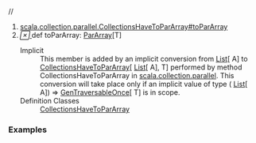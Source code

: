 //
<ol>
<li><a href="https://www.scala-lang.org/api/2.12.3/scala/collection/immutable/List.html#toParArray:scala.collection.parallel.mutable.ParArray[T]">scala.collection.parallel.CollectionsHaveToParArray#toParArray</a></li>
<li name="scala.collection.parallel.CollectionsHaveToParArray#toParArray" visbl="pub" class="indented0 " data-isabs="false" fullcomment="yes" group="Ungrouped"> <a id="toParArray:scala.collection.parallel.mutable.ParArray[T]"></a><a id="toParArray:ParArray[T]"></a> <span class="permalink"> <a href="../../../scala/collection/immutable/List.html#toParArray:scala.collection.parallel.mutable.ParArray[T]" title="Permalink"> <i class="material-icons"></i> </a> </span> <span class="modifier_kind"> <span class="modifier"></span> <span class="kind">def</span> </span> <span class="symbol"> <span class="implicit">toParArray</span><span class="result">: <a href="../parallel/mutable/ParArray.html" class="extype" name="scala.collection.parallel.mutable.ParArray">ParArray</a>[<span class="extype" name="scala.collection.parallel.CollectionsHaveToParArray.T">T</span>]</span> </span> 
 <div class="fullcomment">
  <dl class="attributes block"> 
   <dt class="implicit">
    Implicit
   </dt>
   <dd>
     This member is added by an implicit conversion from 
    <a href="" class="extype" name="scala.collection.immutable.List">List</a>[
    <span class="extype" name="scala.collection.immutable.List.A">A</span>] to 
    <a href="../parallel/package$$CollectionsHaveToParArray.html" class="extype" name="scala.collection.parallel.CollectionsHaveToParArray">CollectionsHaveToParArray</a>[
    <a href="" class="extype" name="scala.collection.immutable.List">List</a>[
    <span class="extype" name="scala.collection.immutable.List.A">A</span>], 
    <span class="extype" name="scala.collection.parallel.CollectionsHaveToParArray.T">T</span>] performed by method CollectionsHaveToParArray in 
    <a href="../parallel/index.html" class="extype" name="scala.collection.parallel">scala.collection.parallel</a>. This conversion will take place only if an implicit value of type (
    <a href="" class="extype" name="scala.collection.immutable.List">List</a>[
    <span class="extype" name="scala.collection.immutable.List.A">A</span>]) ⇒ 
    <a href="../GenTraversableOnce.html" class="extype" name="scala.collection.GenTraversableOnce">GenTraversableOnce</a>[
    <span class="extype" name="scala.collection.parallel.CollectionsHaveToParArray.T">T</span>] is in scope. 
   </dd>
   <dt>
    Definition Classes
   </dt>
   <dd>
    <a href="../parallel/package$$CollectionsHaveToParArray.html" class="extype" name="scala.collection.parallel.CollectionsHaveToParArray">CollectionsHaveToParArray</a>
   </dd>
  </dl>
 </div> </li>
        </ol>


### Examples



